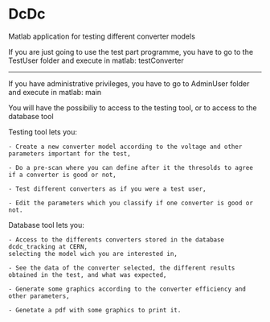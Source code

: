 DcDc
====

Matlab application for testing different converter models

If you are just going to use the test part programme, you have to go to the TestUser folder and execute in matlab:
  testConverter


**********************
If you have administrative privileges, you have to go to AdminUser folder and execute in matlab:
  main

You will have the possibiliy to access to the testing tool, or to access to the database tool

  Testing tool lets you:
  
    - Create a new converter model according to the voltage and other parameters important for the test,
    
    - Do a pre-scan where you can define after it the thresolds to agree if a converter is good or not,
    
    - Test different converters as if you were a test user, 
    
    - Edit the parameters which you classify if one converter is good or not.
    
  Database tool lets you:
  
    - Access to the differents converters stored in the database dcdc_tracking at CERN,
    selecting the model wich you are interested in,
    
    - See the data of the converter selected, the different results obtained in the test, and what was expected,
    
    - Generate some graphics according to the converter efficiency and other parameters,
    
    - Genetate a pdf with some graphics to print it.
    
